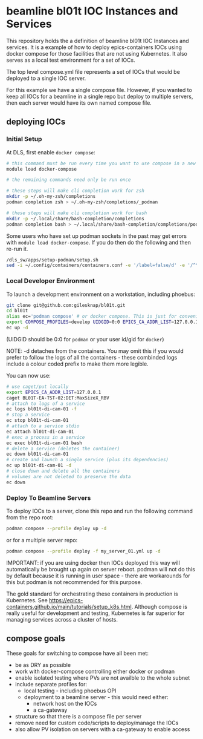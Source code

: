 # beamline bl01t IOC Instances and Services

This repository holds the a definition of beamline bl01t IOC Instances and services. It is a example of how to deploy epics-containers IOCs using docker compose for those facilities that are not using Kubernetes. It also serves as a local test environment for a set of IOCs.

 The top level compose.yml file represents a set of IOCs that would be deployed to a single IOC server.

 For this example we have a single compose file. However, if you wanted to keep all IOCs for a beamline in a single repo but deploy to multiple servers, then each server would have its own named compose file.

## deploying IOCs

### Initial Setup
At DLS, first enable `docker compose`:
```bash
# this command must be run every time you want to use compose in a new shell
module load docker-compose

# the remaining commands need only be run once

# these steps will make cli completion work for zsh
mkdir -p ~/.oh-my-zsh/completions
podman completion zsh > ~/.oh-my-zsh/completions/_podman

# these steps will make cli completion work for bash
mkdir -p ~/.local/share/bash-completion/completions
podman completion bash > ~/.local/share/bash-completion/completions/podman
```

Some users who have set up podman sockets in the past may get errors with `module load docker-compose`. If you do then do the following and then re-run it.
```bash
/dls_sw/apps/setup-podman/setup.sh
sed -i ~/.config/containers/containers.conf -e '/label=false/d' -e '/^\[containers\]$/a label=false'
```

### Local Developer Environment
To launch a development environment on a workstation, including phoebus:
```bash
git clone git@github.com:gilesknap/bl01t.git
cd bl01t
alias ec='podman compose' # or docker compose. This is just for convenience
export COMPOSE_PROFILES=develop UIDGID=0:0 EPICS_CA_ADDR_LIST=127.0.0.1
ec up -d
```
(UIDGID should be 0:0 for `podman` or your user id/gid for `docker`)

NOTE: -d detaches from the containers. You may omit this if you would prefer to follow the logs of all the containers - these combinded logs include a colour coded prefix to make them more legible.

You can now use:

```bash
# use caget/put locally
export EPICS_CA_ADDR_LIST=127.0.0.1
caget BL01T-EA-TST-02:DET:MaxSizeX_RBV
# attach to logs of a service
ec logs bl01t-di-cam-01 -f
# stop a service
ec stop bl01t-di-cam-01
# attach to a service stdio
ec attach bl01t-di-cam-01
# exec a process in a service
ec exec bl01t-di-cam-01 bash
# delete a service (deletes the container)
ec down bl01t-di-cam-01
# create and launch a single service (plus its dependencies)
ec up bl01t-di-cam-01 -d
# close down and delete all the containers
# volumes are not deleted to preserve the data
ec down
```

### Deploy To Beamline Servers
To deploy IOCs to a server, clone this repo and run the following command from the repo root:

```bash
podman compose --profile deploy up -d
```

or for a multiple server repo:
```bash
podman compose --profile deploy -f my_server_01.yml up -d
```

IMPORTANT: if you are using docker then IOCs deployed this way will automatically be brought up again on server reboot. podman will not do this by default because it is running in user space - there are workarounds for this but podman is not recommended for this purpose.

The gold standard for orchestrating these containers in production is Kubernetes. See https://epics-containers.github.io/main/tutorials/setup_k8s.html. Although compose is really useful for development and testing, Kubernetes is far superior for managing services across a cluster of hosts.

## compose goals

These goals for switching to compose have all been met:

- be as DRY as possible
- work with docker-compose controlling either docker or podman
- enable isolated testing where PVs are not availble to the whole subnet
- include separate profiles for:
  - local testing - including phoebus OPI
  - deployment to a beamline server - this would need either:
    - network host on the IOCs
    - a ca-gateway
- structure so that there is a compose file per server
- remove need for custom code/scripts to deploy/manage the IOCs
- also allow PV isolation on servers with a ca-gateway to enable access
